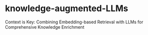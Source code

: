 # knowledge-augmented-LLMs
Context is Key: Combining Embedding-based Retrieval with LLMs for Comprehensive Knowledge Enrichment
